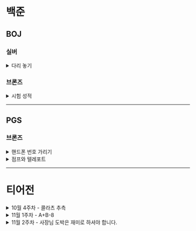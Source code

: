 # 백준

## BOJ

### 실버

<details>
<summary>다리 놓기</summary>
<div markdown="1">

### [다리놓기](https://github.com/yusw10/algorithm-study-in-swift/blob/main/Borysarang/Algorithm_Study_in_Swift/Algorithm_Study_in_Swift/BOJ/SILVER/BOJ_%EB%8B%A4%EB%A6%AC%EB%86%93%EA%B8%B0_1010.swift)

- 정수론
  - N개의 출발지에서 M개의 도착지로 가는 다리의 개수가 총 몇가지가 가능한지에 대한 문제
  - 이중 다리가 가로지르는 형태는 존재할 수 없음. 즉 순서가 상관이 없음
  - M개의 도착지중 N개의 출발지로부터 다리를 놓는 경우의 수를 구하는문제 
  - 즉 조합
- 다이나믹 프로그래밍
  - M, 즉 도착지는 출발지보다 항상 같거나 많다.
  - M의 최대값은 30
  - 조합 공식에 따르면 최대 30!까지 가능함
  - 30!의 계산을 여러번 진행하면 굉장히 복잡함. 즉 중간까지의 계산과정을 저장할 필요가 있음
  - 각 팩토리얼까지의 계산 결과를 저장할 배열을 하나 선언하여 중복 계산과정을 제거함
  
</div>
</details>

### 브론즈

<details>
<summary>시험 성적</summary>
<div markdown="1">

### [시험 성적](https://github.com/yusw10/algorithm-study-in-swift/blob/Borysarang/Borysarang/Algorithm_Study_in_Swift/Algorithm_Study_in_Swift/BOJ/BRONZE/BOJ_TestGrade_9498.swift)

- 입력받아 조건문으로 출력문을 정한다.
  
</div>
</details>


---

## PGS

### 브론즈

<details>
<summary>핸드폰 번호 가리기</summary>
<div markdown="1">

### [핸드폰 번호 가리기](https://github.com/yusw10/algorithm-study-in-swift/blob/main/Borysarang/Algorithm_Study_in_Swift/Algorithm_Study_in_Swift/PGS/BRONZE/PGS_%ED%95%B8%EB%93%9C%ED%8F%B0%EB%B2%88%ED%98%B8%EA%B0%80%EB%A6%AC%EA%B8%B0.swift)

- 문자열의 substring을 통해 뒤의 4글자만을 제외하고는 * 처리한다.
- 다만 Swift는 문자열의 직접적 서브스트링을 지원하지 않고 String.Index라는 구조체를 통해 배열 인텍스에 접근토록한다.
  
</div>
</details>


<details>
<summary>점프와 텔레포트</summary>
<div markdown="1">

### [점프와 텔레포트](https://github.com/yusw10/algorithm-study-in-swift/blob/Borysarang/Borysarang/Algorithm_Study_in_Swift/Algorithm_Study_in_Swift/PGS/LEVEL2/PGS_jumpAndTeleport_12980.swift)

- 그리디 문제인듯하다. 
- 곱하기 2 자체는 절대 손해가 아니므로 최대한으로 사용이 되어야 한다고 생각했다.
- 떄문에 나눗기 2를 무한정 진행하고 홀수일 떄 마다 1씩 뺴면서 카운트를 진행시켰다.
  
</div>
</details>

---
# 티어전

<details>
<summary>10월 4주차 - 콜라츠 추측</summary>
<div markdown="1">

### [콜라츠 추측](https://school.programmers.co.kr/learn/courses/30/lessons/12943?language=swift) - 레벨 1 (브론즈)

### 참가자
[보리사랑](https://github.com/yusw10)
[핀](https://github.com/finnn1) 🏅

### 문제 풀이
콜라츠 추측 알고리즘 그대로를 함수로 빼주었다.

### 기타
함수로 빼는것이 알고리즘 실행시간에 영향을 주는가?

</div>
</details>


<details>
<summary>11월 1주차 - A+B-8 </summary>
<div markdown="1">

### [A+B-8](https://www.acmicpc.net/problem/11022) - 레벨 1 (브론즈5)

### 참가자
[보리사랑](https://github.com/yusw10)
[수꿍](https://github.com/Jeon-Minsu) 🏅

### 문제 풀이
그대로 입력받아 출력하면 되는 문제

### 기타
의외로 16분이나 걸렸다. 이유는 간단했다...
백준은 실행이 되는 코드를 작성해야하는데 나는 함수로 만들고 함수를 실행을 안시켜서...
프로그래머스랑 병행하며 하니 햇갈리는것같다.

</div>
</details>



<details>
<summary>11월 2주차 - 사장님 도박은 재미로 하셔야 합니다. </summary>
<div markdown="1">

### [BOJ] 브론즈 4 사장님 도박은 재미로 하셔야 합니다

### 참가자
[Borysarang](https://github.com/yusw10) 🏅
[Judy](https://github.com/Judy-999)

### 문제 풀이

**문제 설명**

-1이 입력될때까지 입력되는 모든 수를 더하여 출력한다.

```swift
func problem_23795() -> Int {
    var count = 0
    var input = 0
    while true {
        input = Int(readLine()!)!
        if input == -1 {
            break
        }
        count += input
    }
    return count
}
```

### 알게된 점

### 중요한 점
- 평소에 백준이나 프로그래머스 둘 다 풀어봐야겠다 (한 곳에서만 푸니 다른 사이트는 어렵다..)
    - 백준은 readLine으로 받아서 print() 해야 함 
    - 프로그래머스는 파라미터로 받아서 return 해야 함

### 기타
- 다음엔 더 높은 문제를 풀어도 될듯..!
- 너무 쉬운 문제를 풀면 도움이 많이 안되는것같다.

</div>
</details>
